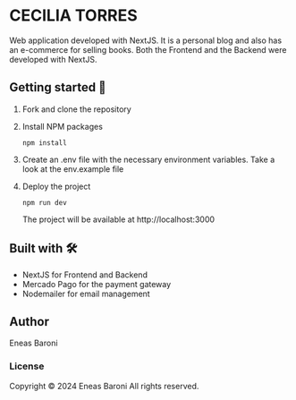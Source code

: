 # CECILIA TORRES

Web application developed with NextJS. It is a personal blog and also has an e-commerce for selling books.
Both the Frontend and the Backend were developed with NextJS.

## Getting started 🚀

1. Fork and clone the repository

2. Install NPM packages

   ```
   npm install
   ```

3. Create an .env file with the necessary environment variables. Take a look at the env.example file

4. Deploy the project 

   ```
   npm run dev
   ```

    The project will be available at http://localhost:3000


## Built with 🛠️ 

* NextJS for Frontend and Backend
* Mercado Pago for the payment gateway
* Nodemailer for email management 

## Author

Eneas Baroni


### License

Copyright © 2024 Eneas Baroni
All rights reserved.
